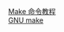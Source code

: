 [Make 命令教程](http://www.ruanyifeng.com/blog/2015/02/make.html)  
[GNU make](https://www.gnu.org/software/make/manual/make.html)